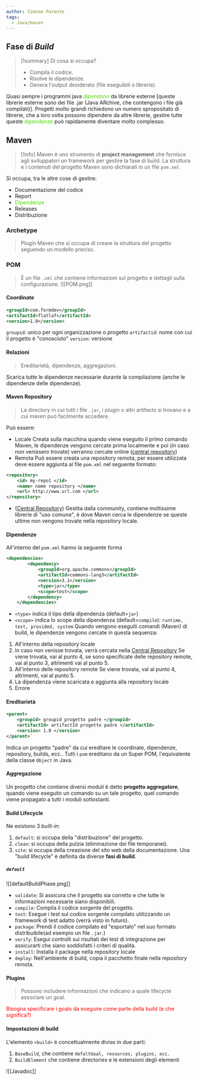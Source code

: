 ```yaml
---
author: Simone Parente
tags:
  - Java/maven
---
```

## Fase di *Build*
>[!summary] Di cosa si occupa?
>- Compila il codice.
>- Risolve le dipendenze.
>- Genera l'output desiderato (file eseguibili o librerie).

Quasi sempre i programmi java <span style="color:#4ddb00"> <i>dipendono</i></span> da librerie esterne \[queste librerie esterne sono dei file .jar (Java ARchive, che contengono i file già compilati)].
Progetti molto grandi richiedono un numero spropositato di librerie, che a loro volta possono dipendere da altre librerie, gestire tutte queste <span style="color:#4ddb00">dipendenze</span> può rapidamente diventare molto complesso.
## Maven
>[!info] 
>Maven è uno strumento di **project management** che fornisce agli sviluppatori un framework per gestire la fase di build.
>La struttura e i contenuti del progetto Maven sono dichiarati in un file `pom.xml`

Si occupa, tra le altre cose di gestire:
- Documentazione del codice
- Report
- <span style="color:#4ddb00">Dipendenze</span>
- Releases
- Distribuzione
### Archetype
>Plugin Maven che si occupa di creare la struttura del progetto seguendo un modello preciso.
### POM
>È un file `.xml` che contiene informazioni sul progetto e dettagli sulla configurazione.
![[POM.png]]
#### Coordinate
```XML
<groupId>com.formdev</groupId>
<artifactId>flatlaf</artifactId>
<version>1.0</version>
```
`groupid`: unico per ogni organizzazione o progetto
`artifactid`: nome con cui il progetto è "conosciuto"
`version`:  versione
#### Relazioni
>Ereditarietà, dipendenze, aggregazioni.

Scarica tutte le dipendenze necessarie durante la compilazione (anche le dipendenze delle dipendenze).
#### Maven Repository
>La directory in cui tutti i file `.jar`, i plugin o altri artifacts si trovano e a cui maven può facilmente accedere.

Può essere:
- Locale
	Creata sulla macchina quando viene eseguito il primo comando Maven, le dipendenze vengono cercate prima localmente e poi (in caso non venissero trovate) verranno cercate online ([central repository](https://repo.maven.apache.org/maven2/))
- Remota
	Può essere creata una repository remota, per essere utilizzata deve essere aggiunta al file `pom.xml` nel seguente formato:
	
```xml
<repository>
	<id> my-repo1 </id>
	<name> nome repository </name>
	<url> http://www.url.com </url>
</repository>
```

- ([Central Repository](https://repo.maven.apache.org/maven2/))
	Gestita dalla community, contiene moltissime librerie di "uso comune", è dove Maven cerca le dipendenze se queste ultime non vengono trovate nella repository locale.
#### Dipendenze
All'interno del `pom.xml` hanno la seguente forma
```xml
<dependencies>
        <dependency>
            <groupId>org.apache.commons</groupId>
            <artifactId>commons-lang3</artifactId>
            <version>3.1</version>
            <type>jar</type>
            <scope>test</scope>
        </dependency>
    </dependencies>
```
- `<type>` indica il tipo della dipendenza (default=`jar`)
- `<scope>` indica lo scope della dipendenza (default=`compile`): `runtime, test, provided, system`
Quando vengono eseguiti comandi (Maven) di build, le dipendenze vengono cercate in questa sequenza:
1. All'interno della repository locale
2. In caso non venisse trovata, verrà cercata nella [Central Repository](https://repo.maven.apache.org/maven2/)
	Se viene trovata, vai al punto 4,
	se sono specificate delle repository remote, vai al punto 3,
	altrimenti vai al punto 5.
3. All'interno delle repository remote
   Se viene trovata, val al punto 4,
   altrimenti, vai al punto 5.
4. La dipendenza viene scaricata e aggiunta alla repository locale
5. Errore
#### Ereditarietà
```xml
<parent> 
	<groupid> groupid progetto padre </groupid>
	<artifactId> artifactId progetto padre </artifactId>
	<version> 1.0 </version>
</parent>`
``` 
Indica un progetto "padre" da cui ereditare le coordinate, dipendenze, repository, builds, ecc..
Tutti i `pom` ereditano da un Super POM, l'equivalente della classe `Object` in Java.
#### Aggregazione
Un progetto che contiene diversi moduli è detto **progetto aggregatore**, quando viene eseguito un comando su un tale progetto, quel comando viene propagato a tutti i moduli sottostanti.
#### Build Lifecycle
Ne esistono 3 *built-in*:
1. `default`: si occupa della "distribuzione" del progetto.
2. `clean`: si occupa della pulzia (eliminazione dei file temporanei).
3. `site`: si occupa della creazione del sito web della documentazione.
Una "build lifecycle" è definita da diverse **fasi di build**.
##### `default`
![[defaultBuildPhase.png]]
- `validate`: Si assicura che il progetto sia corretto e che tutte le informazioni necessarie siano disponibili. 
- `compile`: Compila il codice sorgente del progetto. 
- `test`: Esegue i test sul codice sorgente compilato utilizzando un framework di test adatto (verrà visto in futuro). 
- `package`: Prendi il codice compilato ed "esportalo" nel suo formato distribuibile(ad esempio un file `.jar`.) 
- `verify`: Esegui controlli sui risultati dei test di integrazione per assicurarti che siano soddisfatti i criteri di qualità. 
- `install`: Installa il package nella repository locale
- `deploy`: Nell'ambiente di build, copia il pacchetto finale nella repository remota.
#### Plugins
>Possono includere informazioni che indicano a quale lifecycle  associare un goal.

<span style="color:#ff0000">Bisogna specificare i goals da eseguire come parte della build (e che significa?)</span>

#### Impostazioni di build
L'elemento `<build>` è concettualmente diviso in due parti:
1. `BaseBuild`, che contiene  `defaltGoal, resources, plugins, ecc.`
2. `BuildElement` che contiene directories e le estensioni degli elementi

![[Javadoc]]